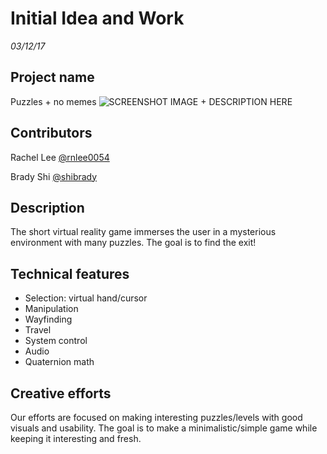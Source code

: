 # Initial Idea and Work
_03/12/17_

## Project name
Puzzles + no memes
![SCREENSHOT IMAGE + DESCRIPTION HERE](http://rnlee.io/favicon.ico)
## Contributors
Rachel Lee [@rnlee0054](github.com/rnlee0054)

Brady Shi [@shibrady](github.com/shibrady)
## Description
The short virtual reality game immerses the user in a mysterious environment with many puzzles. The goal is to find the exit!

## Technical features
- Selection: virtual hand/cursor
- Manipulation
- Wayfinding
- Travel
- System control
- Audio
- Quaternion math

## Creative efforts
Our efforts are focused on making interesting puzzles/levels with good visuals and usability. The goal is to make a minimalistic/simple game while keeping it interesting and fresh.
